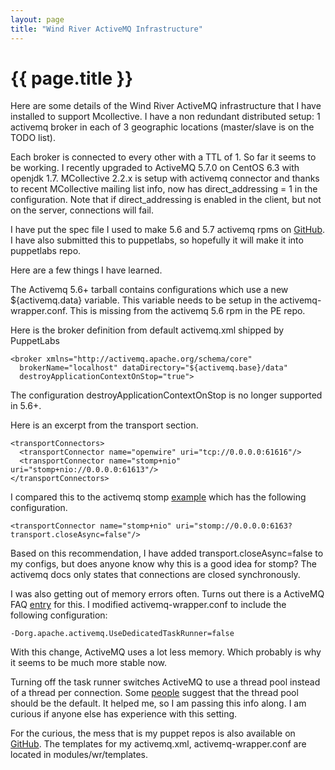 ```yaml
---
layout: page
title: "Wind River ActiveMQ Infrastructure"
---
```


# {{ page.title }}

Here are some details of the Wind River ActiveMQ infrastructure that I
have installed to support Mcollective.  I have a non redundant
distributed setup: 1 activemq broker in each of 3 geographic locations
(master/slave is on the TODO list). 

Each broker is connected to every other with a TTL of 1. So far it
seems to be working. I recently upgraded to ActiveMQ 5.7.0 on CentOS
6.3 with openjdk 1.7. MCollective 2.2.x is setup with activemq
connector and thanks to recent MCollective mailing list info, now has
direct_addressing = 1 in the configuration. Note that if
direct_addressing is enabled in the client, but not on the server,
connections will fail.

I have put the spec file I used to make 5.6 and 5.7 activemq rpms on
[GitHub][1]. I have also submitted this to puppetlabs, so hopefully it
will make it into puppetlabs repo.

Here are a few things I have learned.

The Activemq 5.6+ tarball contains configurations which use a new
${activemq.data} variable. This variable needs to be setup in the
activemq-wrapper.conf. This is missing from the activemq 5.6 rpm in
the PE repo.

Here is the broker definition from default activemq.xml shipped by PuppetLabs

    <broker xmlns="http://activemq.apache.org/schema/core"
      brokerName="localhost" dataDirectory="${activemq.base}/data"
      destroyApplicationContextOnStop="true">

The configuration destroyApplicationContextOnStop is no longer supported in 5.6+.

Here is an excerpt from the transport section.

    <transportConnectors>
      <transportConnector name="openwire" uri="tcp://0.0.0.0:61616"/>
      <transportConnector name="stomp+nio" uri="stomp+nio://0.0.0.0:61613"/>
    </transportConnectors>

I compared this to the activemq stomp [example][2] which has the
following configuration.

    <transportConnector name="stomp+nio" uri="stomp://0.0.0.0:6163?transport.closeAsync=false"/>

Based on this recommendation, I have added transport.closeAsync=false
to my configs, but does anyone know why this is a good idea for stomp?
The activemq docs only states that connections are closed
synchronously.

I was also getting out of memory errors often. Turns out there is a
ActiveMQ FAQ [entry][3] for this. I modified activemq-wrapper.conf to
include the following configuration:

    -Dorg.apache.activemq.UseDedicatedTaskRunner=false 

With this change, ActiveMQ uses a lot less memory. Which probably is
why it seems to be much more stable now.

Turning off the task runner switches ActiveMQ to use a thread pool
instead of a thread per connection. Some [people][4] suggest that the
thread pool should be the default. It helped me, so I am passing this
info along. I am curious if anyone else has experience with this
setting.

For the curious, the mess that is my puppet repos is also available on
[GitHub][5]. The templates for my activemq.xml, activemq-wrapper.conf
are located in modules/wr/templates.

[1]: https://github.com/kscherer/activemq-rpm
[2]: http://svn.apache.org/repos/asf/activemq/trunk/assembly/src/sample-conf/activemq-stomp.xml
[3]: http://activemq.apache.org/javalangoutofmemory.html
[4]: http://www.commonsensecode.com/2010/07/02/activemq-supporting-thousands-of-concurrent-connections/
[5]: https://github.com/kscherer/puppet-modules 
